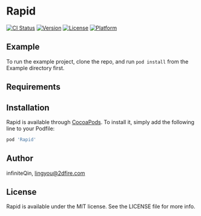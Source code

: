 # Rapid

[![CI Status](https://img.shields.io/travis/infiniteQin/Rapid.svg?style=flat)](https://travis-ci.org/infiniteQin/Rapid)
[![Version](https://img.shields.io/cocoapods/v/Rapid.svg?style=flat)](https://cocoapods.org/pods/Rapid)
[![License](https://img.shields.io/cocoapods/l/Rapid.svg?style=flat)](https://cocoapods.org/pods/Rapid)
[![Platform](https://img.shields.io/cocoapods/p/Rapid.svg?style=flat)](https://cocoapods.org/pods/Rapid)

## Example

To run the example project, clone the repo, and run `pod install` from the Example directory first.

## Requirements

## Installation

Rapid is available through [CocoaPods](https://cocoapods.org). To install
it, simply add the following line to your Podfile:

```ruby
pod 'Rapid'
```

## Author

infiniteQin, lingyou@2dfire.com

## License

Rapid is available under the MIT license. See the LICENSE file for more info.
